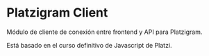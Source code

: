 
<h1>Platzigram Client</h1>

Módulo de cliente de conexión entre frontend y API para Platzigram.

Está basado en el curso definitivo de Javascript de Platzi.